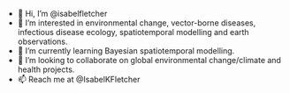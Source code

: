 - 👋 Hi, I’m @isabelfletcher
- 👀 I’m interested in environmental change, vector-borne diseases, infectious disease ecology, spatiotemporal modelling and earth observations.
- 🌱 I’m currently learning Bayesian spatiotemporal modelling.
- 💞️ I’m looking to collaborate on global environmental change/climate and health projects.
- 📫 Reach me at @IsabelKFletcher

<!---
isabelfletcher/isabelfletcher is a ✨ special ✨ repository because its `README.md` (this file) appears on your GitHub profile.
You can click the Preview link to take a look at your changes.
--->
